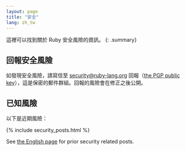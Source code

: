 ```yaml
---
layout: page
title: "安全"
lang: zh_tw
---
```


這裡可以找到關於 Ruby 安全風險的資訊。
{: .summary}

## 回報安全風險

如發現安全風險，請寫信至 security@ruby-lang.org 回報（[the PGP public key](/security.asc)），這是保密的郵件群組。回報的風險會在修正之後公開。

## 已知風險

以下是近期風險：

{% include security_posts.html %}

See [the English page](/en/security/) for prior security related posts.
